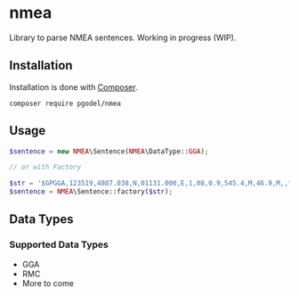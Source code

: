 nmea
====

Library to parse NMEA sentences. Working in progress (WIP).


## Installation

Installation is done with [Composer](http://packagist.org/about-composer).

    composer require pgodel/nmea
    
## Usage

```php
$sentence = new NMEA\Sentence(NMEA\DataType::GGA);

// or with Factory

$str = '$GPGGA,123519,4807.038,N,01131.000,E,1,08,0.9,545.4,M,46.9,M,,*47';
$sentence = NMEA\Sentence::factory($str);
```

## Data Types

### Supported Data Types

* GGA
* RMC
* More to come